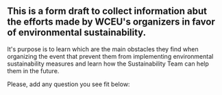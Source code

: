 ## This is a form draft to collect information abut the efforts made by WCEU's organizers in favor of environmental sustainability. 
It's purpose is to learn which are the main obstacles they find when organizing the event that prevent them from implementing environmental sustainability measures and learn how the Sustainability Team can help them in the future. 

Please, add any question you see fit below: 
